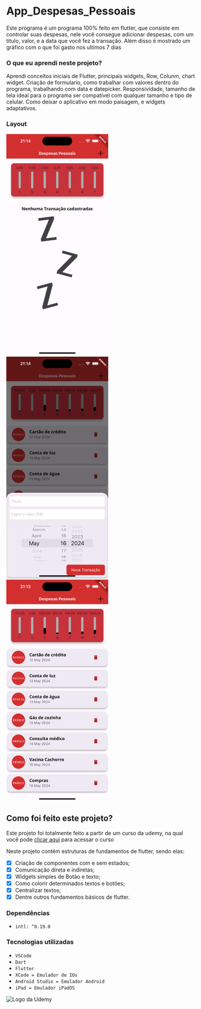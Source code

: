 # App_Despesas_Pessoais

Este programa é um programa 100% feito em flutter, que consiste em controlar suas despesas, nele você consegue adicionar despesas, com um titulo, valor, e a data que você fez a transação.
Além disso é mostrado um gráfico com o que foi gasto nos ultimos 7 dias

### O que eu aprendi neste projeto?

Aprendi conceitos iniciais de Flutter, principais widgets, Row, Colunm, chart widget. Criação de formulario, como trabalhar com valores dentro do programa, trabalhando com data e datepicker.
Responsividade, tamanho de tela ideal para o programa ser compatível com qualquer tamanho e tipo de celular. Como deixar o aplicativo em modo paisagem, e widgets adaptativos.

### Layout

<img src="./assets/images/Layout_Initial_Page.png" alt="Página Inicial" width="270px"> <img src="./assets/images/New_Transaction_Page.png" alt="Nova transação" width="270px"> <img src="./assets/images/Layout_Transactions.png" alt="Página inicial com Transações" width="270px">

## Como foi feito este projeto?

Este projeto foi totalmente feito a partir de um curso da udemy, na qual você pode [clicar aqui](https://www.udemy.com/course/curso-flutter/?couponCode=ST6MT42324) para acessar o curso<br>

Neste projeto contém estruturas de fundamentos de flutter, sendo elas:
- [x] Criação de componentes com e sem estados;
- [x] Comunicação direta e indiretas;
- [x] Widgets simples de Botão e texto;
- [x] Como colorir determinados textos e botões;
- [x] Centralizar textos;
- [x] Dentre outros fundamentos básicos de flutter.

### Dependências
- ``intl: ^0.19.0``

### Tecnologias utilizadas
- ``VSCode``
- ``Dart``
- ``Flutter``
- ``XCode = Emulador de IOs``
- ``Android Studio = Emulador Android``
- ``iPad = Emulador iPadOS``

<img src="https://github.com/ArthurRCastilho/Fundamentos_Dart/blob/main/img/UdemyImg.png" alt="Logo da Udemy">
